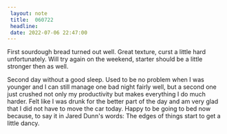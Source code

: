 ```yaml
---
 layout: note
 title:  060722
 headline:
 date: 2022-07-06 22:47:00
---
```


First sourdough bread turned out well. Great texture, curst a little hard unfortunately. Will try again on the weekend,
starter should be a little stronger then as well.

Second day without a good sleep. Used to be no problem when I was younger and I can still manage one bad night fairly well,
but a second one just crushed not only my productivity but makes everything I do much harder. Felt like I was drunk for
the better part of the day and am very glad that I did not have to move the car today. Happy to be going to bed now because,
to say it in Jared Dunn's words: The edges of things start to get a little dancy.
